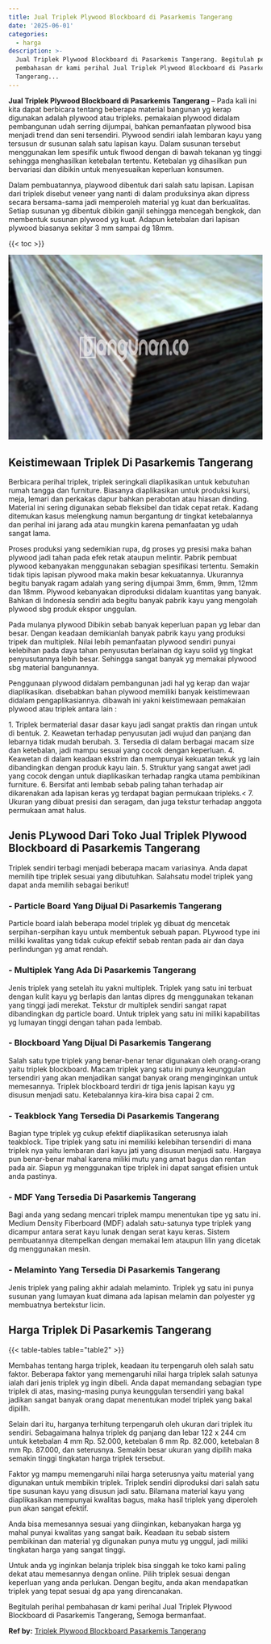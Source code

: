 ```yaml
---
title: Jual Triplek Plywood Blockboard di Pasarkemis Tangerang
date: '2025-06-01'
categories:
  - harga
description: >-
  Jual Triplek Plywood Blockboard di Pasarkemis Tangerang. Begitulah perihal
  pembahasan dr kami perihal Jual Triplek Plywood Blockboard di Pasarkemis
  Tangerang...
---
```


**Jual Triplek Plywood Blockboard di Pasarkemis Tangerang** – Pada kali ini kita dapat berbicara tentang beberapa material bangunan yg kerap digunakan adalah plywood atau tripleks. pemakaian plywood didalam pembangunan udah serring dijumpai, bahkan pemanfaatan plywood bisa menjadi trend dan seni tersendiri. Plywood sendiri ialah lembaran kayu yang tersusun dr susunan salah satu lapisan kayu. Dalam susunan tersebut menggunakan lem spesifik untuk flwood dengan di bawah tekanan yg tinggi sehingga menghasilkan ketebalan tertentu. Ketebalan yg dihasilkan pun bervariasi dan dibikin untuk menyesuaikan keperluan konsumen.

Dalam pembuatannya, playwood dibentuk dari salah satu lapisan. Lapisan dari triplek disebut veneer yang nanti di dalam produksinya akan dipress secara bersama-sama jadi memperoleh material yg kuat dan berkualitas. Setiap susunan yg dibentuk dibikin ganjil sehingga mencegah bengkok, dan membentuk susunan plywood yg kuat. Adapun ketebalan dari lapisan plywood biasanya sekitar 3 mm sampai dg 18mm.

{{< toc >}}

![Jual Triplek Plywood Blockboard di Pasarkemis Tangerang](/images/jual-triplek-murah-40.png)

## Keistimewaan Triplek Di Pasarkemis Tangerang

Berbicara perihal triplek, triplek seringkali diaplikasikan untuk kebutuhan rumah tangga dan furniture. Biasanya diaplikasikan untuk produksi kursi, meja, lemari dan perkakas dapur bahkan perabotan atau hiasan dinding. Material ini sering digunakan sebab fleksibel dan tidak cepat retak. Kadang ditemukan kasus melengkung namun bergantung dr tingkat ketebalannya dan perihal ini jarang ada atau mungkin karena pemanfaatan yg udah sangat lama.

Proses produksi yang sedemikian rupa, dg proses yg presisi maka bahan plywood jadi tahan pada efek retak ataupun melintir. Pabrik pembuat plywood kebanyakan menggunakan sebagian spesifikasi tertentu. Semakin tidak tipis lapisan plywood maka makin besar kekuatannya. Ukurannya begitu banyak ragam adalah yang sering dijumpai 3mm, 6mm, 9mm, 12mm dan 18mm. Plywood kebanyakan diproduksi didalam kuantitas yang banyak. Bahkan di Indonesia sendiri ada begitu banyak pabrik kayu yang mengolah plywood sbg produk ekspor unggulan.

Pada mulanya plywood Dibikin sebab banyak keperluan papan yg lebar dan besar. Dengan keadaan demikianlah banyak pabrik kayu yang produksi tripek dan multiplek. Nilai lebih pemanfaatan plywood sendiri punyai kelebihan pada daya tahan penyusutan berlainan dg kayu solid yg tingkat penyusutannya lebih besar. Sehingga sangat banyak yg memakai plywood sbg material bangunannya.

Penggunaan plywood didalam pembangunan jadi hal yg kerap dan wajar diaplikasikan. disebabkan bahan plywood memiliki banyak keistimewaan didalam pengaplikasiannya. dibawah ini yakni keistimewaan pemakaian plywood atau triplek antara lain :

1\. Triplek bermaterial dasar dasar kayu jadi sangat praktis dan ringan untuk di bentuk. 2. Keawetan terhadap penyusutan jadi wujud dan panjang dan lebarnya tidak mudah berubah. 3. Tersedia di dalam berbagai macam size dan ketebalan, jadi mampu sesuai yang cocok dengan keperluan. 4. Keawetan di dalam keadaan ekstrim dan mempunyai kekuatan tekuk yg lain dibandingkan dengan produk kayu lain. 5. Struktur yang sangat awet jadi yang cocok dengan untuk diaplikasikan terhadap rangka utama pembikinan furniture. 6. Bersifat anti lembab sebab paling tahan terhadap air dikarenakan ada lapisan keras yg terdapat bagian permukaan tripleks.< 7. Ukuran yang dibuat presisi dan seragam, dan juga tekstur terhadap anggota permukaan amat halus.

## Jenis PLywood Dari Toko Jual Triplek Plywood Blockboard di Pasarkemis Tangerang

Triplek sendiri terbagi menjadi beberapa macam variasinya. Anda dapat memilih tipe triplek sesuai yang dibutuhkan. Salahsatu model triplek yang dapat anda memilih sebagai berikut!

### \- Particle Board Yang Dijual Di Pasarkemis Tangerang

Particle board ialah beberapa model triplek yg dibuat dg mencetak serpihan-serpihan kayu untuk membentuk sebuah papan. PLywood type ini miliki kwalitas yang tidak cukup efektif sebab rentan pada air dan daya perlindungan yg amat rendah.

### \- Multiplek Yang Ada Di Pasarkemis Tangerang

Jenis triplek yang setelah itu yakni multiplek. Triplek yang satu ini terbuat dengan kulit kayu yg berlapis dan lantas dipres dg menggunakan tekanan yang tinggi jadi merekat. Tekstur dr multiplek sendiri sangat rapat dibandingkan dg particle board. Untuk triplek yang satu ini miliki kapabilitas yg lumayan tinggi dengan tahan pada lembab.

### \- Blockboard Yang Dijual Di Pasarkemis Tangerang

Salah satu type triplek yang benar-benar tenar digunakan oleh orang-orang yaitu triplek blockboard. Macam triplek yang satu ini punya keunggulan tersendiri yang akan menjadikan sangat banyak orang menginginkan untuk memesannya. Triplek blockboard terdiri dr tiga jenis lapisan kayu yg disusun menjadi satu. Ketebalannya kira-kira bisa capai 2 cm.

### \- Teakblock Yang Tersedia Di Pasarkemis Tangerang

Bagian type triplek yg cukup efektif diaplikasikan seterusnya ialah teakblock. Tipe triplek yang satu ini memiliki kelebihan tersendiri di mana triplek nya yaitu lembaran dari kayu jati yang disusun menjadi satu. Hargaya pun benar-benar mahal karena miliki mutu yang amat bagus dan rentan pada air. Siapun yg menggunakan tipe triplek ini dapat sangat efisien untuk anda pastinya.

### \- MDF Yang Tersedia Di Pasarkemis Tangerang

Bagi anda yang sedang mencari triplek mampu menentukan tipe yg satu ini. Medium Density Fiberboard (MDF) adalah satu-satunya type triplek yang dicampur antara serat kayu lunak dengan serat kayu keras. Sistem pembuatannya ditempelkan dengan memakai lem ataupun lilin yang dicetak dg menggunakan mesin.

### \- Melaminto Yang Tersedia Di Pasarkemis Tangerang

Jenis triplek yang paling akhir adalah melaminto. Triplek yg satu ini punya susunan yang lumayan kuat dimana ada lapisan melamin dan polyester yg membuatnya bertekstur licin.

## Harga Triplek Di Pasarkemis Tangerang

{{< table-tables table="table2" >}}

Membahas tentang harga triplek, keadaan itu terpengaruh oleh salah satu faktor. Beberapa faktor yang memengaruhi nilai harga triplek salah satunya ialah dari jenis triplek yg ingin dibeli. Anda dapat memandang sebagian type triplek di atas, masing-masing punya keunggulan tersendiri yang bakal jadikan sangat banyak orang dapat menentukan model triplek yang bakal dipilih.

Selain dari itu, harganya terhitung terpengaruh oleh ukuran dari triplek itu sendiri. Sebagaimana halnya triplek dg panjang dan lebar 122 x 244 cm untuk ketebalan 4 mm Rp. 52.000, ketebalan 6 mm Rp. 82.000, ketebalan 8 mm Rp. 87.000, dan seterusnya. Semakin besar ukuran yang dipilih maka semakin tinggi tingkatan harga triplek tersebut.

Faktor yg mampu memengaruhi nilai harga seterusnya yaitu material yang digunakan untuk membikin triplek. Triplek sendiri diproduksi dari salah satu tipe susunan kayu yang disusun jadi satu. Bilamana material kayu yang diaplikasikan mempunyai kwalitas bagus, maka hasil triplek yang diperoleh pun akan sangat efektif.

Anda bisa memesannya sesuai yang diinginkan, kebanyakan harga yg mahal punyai kwalitas yang sangat baik. Keadaan itu sebab sistem pembikinan dan material yg digunakan punya mutu yg unggul, jadi miliki tingkatan harga yang sangat tinggi.

Untuk anda yg inginkan belanja triplek bisa singgah ke toko kami paling dekat atau memesannya dengan online. Pilih triplek sesuai dengan keperluan yang anda perlukan. Dengan begitu, anda akan mendapatkan triplek yang tepat sesuai dg apa yang direncanakan.

Begitulah perihal pembahasan dr kami perihal Jual Triplek Plywood Blockboard di Pasarkemis Tangerang, Semoga bermanfaat.

**Ref by:** [Triplek Plywood Blockboard Pasarkemis Tangerang](https://id.wikipedia.org/wiki/Triplek)
